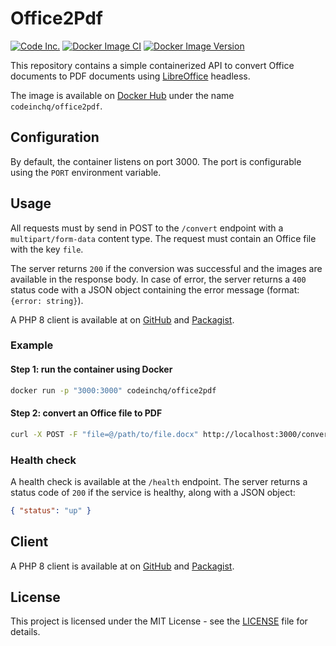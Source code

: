 # Office2Pdf

[![Code Inc.](https://img.shields.io/badge/Code%20Inc.-Document%20Cloud-blue)](https://www.codeinc.co)
[![Docker Image CI](https://github.com/codeinchq/office2pdf/actions/workflows/docker-image.yml/badge.svg)](https://github.com/codeinchq/office2pdf/actions/workflows/docker-image.yml)
[![Docker Image Version](https://img.shields.io/docker/v/codeinchq/office2pdf?sort=semver&label=Docker%20Hub&color=red)](https://hub.docker.com/r/codeinchq/office2pdf/tags)

This repository contains a simple containerized API to convert Office documents to PDF documents
using [LibreOffice](https://www.libreoffice.org/) headless.

The image is available on [Docker Hub](https://hub.docker.com/r/codeinchq/office2pdf) under the name `codeinchq/office2pdf`.

## Configuration

By default, the container listens on port 3000. The port is configurable using the `PORT` environment variable.

## Usage

All requests must by send in POST to the `/convert` endpoint with a `multipart/form-data` content type. The request must contain an Office file with the key `file`. 

The server returns `200` if the conversion was successful and the images are available in the response body. In case of error, the server returns a `400` status code with a JSON object containing the error message (format: `{error: string}`).

A PHP 8 client is available at on [GitHub](https://github.com/codeinchq/office2pdf-php-client) and [Packagist](https://packagist.org/packages/codeinc/office2pdf-client).

### Example

#### Step 1: run the container using Docker
```bash
docker run -p "3000:3000" codeinchq/office2pdf 
```

#### Step 2: convert an Office file to PDF
```bash
curl -X POST -F "file=@/path/to/file.docx" http://localhost:3000/convert -o example.pdf
```

### Health check

A health check is available at the `/health` endpoint. The server returns a status code of `200` if the service is healthy, along with a JSON object: 
```json
{ "status": "up" }
```

## Client

A PHP 8 client is available at on [GitHub](https://github.com/codeinchq/document-cloud-php-client) and [Packagist](https://packagist.org/packages/codeinc/document-cloud-client).

## License

This project is licensed under the MIT License - see the [LICENSE](LICENSE) file for details.
